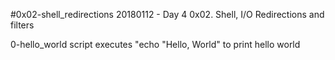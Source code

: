 #0x02-shell_redirections
20180112 - Day 4 0x02. Shell, I/O Redirections and filters

0-hello_world
	script executes "echo "Hello, World" to print hello world

